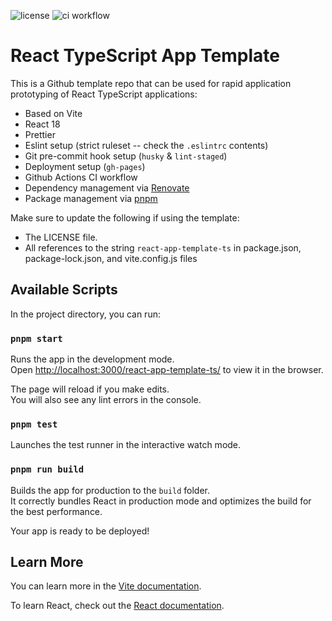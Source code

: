 ![license](https://img.shields.io/github/license/manoldonev/react-app-template-ts?style=plastic) ![ci workflow](https://github.com/manoldonev/react-app-template-ts/actions/workflows/main.yml/badge.svg)

# React TypeScript App Template

This is a Github template repo that can be used for rapid application prototyping of React TypeScript applications:

- Based on Vite
- React 18
- Prettier
- Eslint setup (strict ruleset -- check the `.eslintrc` contents)
- Git pre-commit hook setup (`husky` & `lint-staged`)
- Deployment setup (`gh-pages`)
- Github Actions CI workflow
- Dependency management via [Renovate](https://www.whitesourcesoftware.com/free-developer-tools/renovate/)
- Package management via [pnpm](https://pnpm.io/)

Make sure to update the following if using the template:

- The LICENSE file.
- All references to the string `react-app-template-ts` in package.json, package-lock.json, and vite.config.js files

## Available Scripts

In the project directory, you can run:

### `pnpm start`

Runs the app in the development mode.\
Open [http://localhost:3000/react-app-template-ts/](http://localhost:3000/react-app-template-ts/) to view it in the browser.

The page will reload if you make edits.\
You will also see any lint errors in the console.

### `pnpm test`

Launches the test runner in the interactive watch mode.

### `pnpm run build`

Builds the app for production to the `build` folder.\
It correctly bundles React in production mode and optimizes the build for the best performance.

Your app is ready to be deployed!

## Learn More

You can learn more in the [Vite documentation](https://vitejs.dev/guide/#getting-started).

To learn React, check out the [React documentation](https://reactjs.org/).
